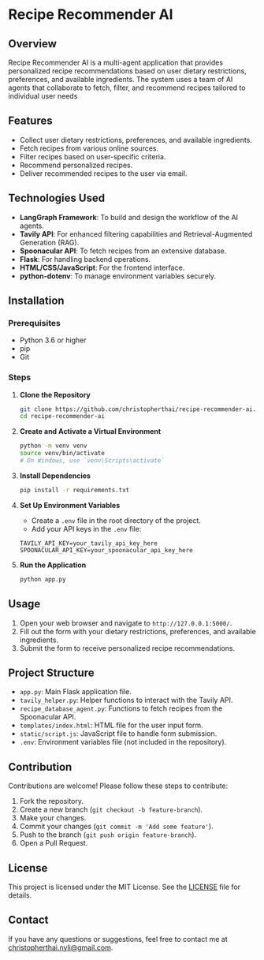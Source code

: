 # Recipe Recommender AI

## Overview

Recipe Recommender AI is a multi-agent application that provides personalized recipe recommendations based on user dietary restrictions, preferences, and available ingredients. The system uses a team of AI agents that collaborate to fetch, filter, and recommend recipes tailored to individual user needs

## Features

- Collect user dietary restrictions, preferences, and available ingredients.
- Fetch recipes from various online sources.
- Filter recipes based on user-specific criteria.
- Recommend personalized recipes.
- Deliver recommended recipes to the user via email.

## Technologies Used

- **LangGraph Framework**: To build and design the workflow of the AI agents.
- **Tavily API**: For enhanced filtering capabilities and Retrieval-Augmented Generation (RAG).
- **Spoonacular API**: To fetch recipes from an extensive database.
- **Flask**: For handling backend operations.
- **HTML/CSS/JavaScript**: For the frontend interface.
- **python-dotenv**: To manage environment variables securely.

## Installation

### Prerequisites

- Python 3.6 or higher
- pip
- Git

### Steps

1. **Clone the Repository**

   ```bash
   git clone https://github.com/christopherthai/recipe-recommender-ai.git
   cd recipe-recommender-ai
   ```

2. **Create and Activate a Virtual Environment**

   ```bash
   python -m venv venv
   source venv/bin/activate
   # On Windows, use `venv\Scripts\activate`
   ```

3. **Install Dependencies**

   ```bash
   pip install -r requirements.txt
   ```

4. **Set Up Environment Variables**

   - Create a `.env` file in the root directory of the project.
   - Add your API keys in the `.env` file:

   ```dotenv
   TAVILY_API_KEY=your_tavily_api_key_here
   SPOONACULAR_API_KEY=your_spoonacular_api_key_here
   ```

5. **Run the Application**

   ```bash
   python app.py
   ```

## Usage

1. Open your web browser and navigate to `http://127.0.0.1:5000/`.
2. Fill out the form with your dietary restrictions, preferences, and available ingredients.
3. Submit the form to receive personalized recipe recommendations.

## Project Structure

- `app.py`: Main Flask application file.
- `tavily_helper.py`: Helper functions to interact with the Tavily API.
- `recipe_database_agent.py`: Functions to fetch recipes from the Spoonacular API.
- `templates/index.html`: HTML file for the user input form.
- `static/script.js`: JavaScript file to handle form submission.
- `.env`: Environment variables file (not included in the repository).

## Contribution

Contributions are welcome! Please follow these steps to contribute:

1. Fork the repository.
2. Create a new branch (`git checkout -b feature-branch`).
3. Make your changes.
4. Commit your changes (`git commit -m 'Add some feature'`).
5. Push to the branch (`git push origin feature-branch`).
6. Open a Pull Request.

## License

This project is licensed under the MIT License. See the [LICENSE](LICENSE) file for details.

## Contact

If you have any questions or suggestions, feel free to contact me at [christopherthai.nyli@gmail.com](mailto:christopherthai.nyli@gmail.com).
